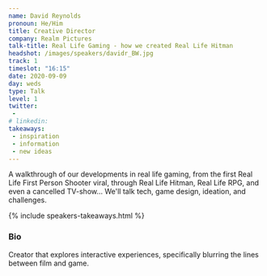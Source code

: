 ```yaml
---
name: David Reynolds
pronoun: He/Him
title: Creative Director
company: Realm Pictures
talk-title: Real Life Gaming - how we created Real Life Hitman
headshot: /images/speakers/davidr_BW.jpg
track: 1
timeslot: "16:15"
date: 2020-09-09
day: weds
type: Talk
level: 1
twitter:
 - 
# linkedin: 
takeaways:
 - inspiration
 - information
 - new ideas
---
```


<p>A walkthrough of our developments in real life gaming, from the first Real Life First Person Shooter viral, through Real Life Hitman, Real Life RPG, and even a cancelled TV-show… We'll talk tech, game design, ideation, and challenges.</p>

{% include speakers-takeaways.html %}

<h3>Bio</h3>
<p> Creator that explores interactive experiences, specifically blurring the lines between film and game.</p>